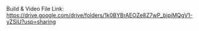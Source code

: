Build & Video File Link: https://drive.google.com/drive/folders/1k0BYBrAEOZe8Z7wP_bipiMQgV1-yZSiU?usp=sharing
